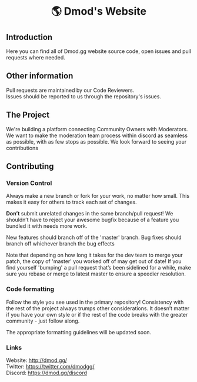 <div align="center">

# 🌎 Dmod's Website

</div>

## Introduction
Here you can find all of Dmod.gg website source code, open issues and pull requests where needed. 

## Other information
Pull requests are maintained by our Code Reviewers. <br>
Issues should be reported to us through the repository's issues. 

## The Project 
We're building a platform connecting Community Owners with Moderators. We want to make the moderation team process within discord as seamless as possible, with as few stops as possible. We look forward to seeing your contributions 

## Contributing
### Version Control
Always make a new branch or fork for your work, no matter how small. This makes it easy for others to track each set of changes.

**Don’t** submit unrelated changes in the same branch/pull request! We shouldn’t have to reject your awesome bugfix because of a feature you bundled it with needs more work.

New features should branch off of the 'master' branch. Bug fixes should branch off whichever branch the bug effects

Note that depending on how long it takes for the dev team to merge your patch, the copy of 'master' you worked off of may get out of date! If you find yourself 'bumping' a pull request that’s been sidelined for a while, make sure you rebase or merge to latest master to ensure a speedier resolution.

### Code formatting

Follow the style you see used in the primary repository! Consistency with the rest of the project always trumps other considerations. It doesn’t matter if you have your own style or if the rest of the code breaks with the greater community - just follow along.

The appropriate formatting guidelines will be updated soon.

### Links 
Website: http://dmod.gg/<br>
Twitter: https://twitter.com/dmodgg/<br>
Discord: https://dmod.gg/discord
